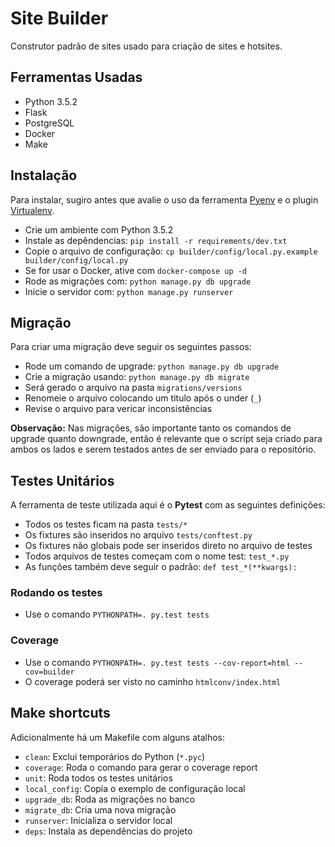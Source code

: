 # Site Builder

Construtor padrão de sites usado para criação de sites e hotsites.

## Ferramentas Usadas

- Python 3.5.2
- Flask
- PostgreSQL
- Docker
- Make

## Instalação

Para instalar, sugiro antes que avalie o uso da ferramenta [Pyenv][0] e 
o plugin [Virtualenv][1]. 

- Crie um ambiente com Python 3.5.2
- Instale as depêndencias: `pip install -r requirements/dev.txt`
- Copie o arquivo de configuração: 
`cp builder/config/local.py.example builder/config/local.py`
- Se for usar o Docker, ative com `docker-compose up -d`
- Rode as migrações com: `python manage.py db upgrade`
- Inicie o servidor com: `python manage.py runserver`


## Migração

Para criar uma migração deve seguir os seguintes passos:

- Rode um comando de upgrade: `python manage.py db upgrade`
- Crie a migração usando: `python manage.py db migrate`
- Será gerado o arquivo na pasta `migrations/versions`
- Renomeie o arquivo colocando um titulo após o under (`_`)
- Revise o arquivo para vericar inconsistências

**Observação:** Nas migrações, são importante tanto os comandos de 
upgrade quanto downgrade, então é relevante que o script seja criado 
para ambos os lados e serem testados antes de ser enviado para o 
repositório.

## Testes Unitários

A ferramenta de teste utilizada aqui é o **Pytest** com as seguintes 
definições:

- Todos os testes ficam na pasta `tests/*`
- Os fixtures são inseridos no arquivo `tests/conftest.py`
- Os fixtures não globais pode ser inseridos direto no arquivo de testes
- Todos arquivos de testes começam com o nome test: `test_*.py`
- As funções também deve seguir o padrão: `def test_*(**kwargs):`

### Rodando os testes

- Use o comando `PYTHONPATH=. py.test tests`

### Coverage

- Use o comando 
`PYTHONPATH=. py.test tests --cov-report=html --cov=builder`
- O coverage poderá ser visto no caminho `htmlconv/index.html`

## Make shortcuts

Adicionalmente há um Makefile com alguns atalhos:

- `clean`: Exclui temporários do Python (`*.pyc`)
- `coverage`: Roda o comando para gerar o coverage report
- `unit`: Roda todos os testes unitários
- `local_config`: Copia o exemplo de configuração local
- `upgrade_db`: Roda as migrações no banco
- `migrate_db`: Cria uma nova migração
- `runserver`: Inicializa o servidor local
- `deps`: Instala as dependências do projeto

[0]:https://github.com/yyuu/pyenv
[1]:https://github.com/yyuu/pyenv-virtualenv